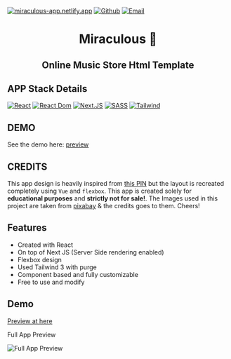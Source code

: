[![miraculous-app.netlify.app](https://img.shields.io/twitter/url?color=green&label=miraculous.app&logo=miraculous.app&logoColor=yellow&style=for-the-badge&url=https%3A%2F%2Fmiraculous-app.netlify.app%2F)](https://miraculous-app.netlify.app/)
[![Github](https://img.shields.io/twitter/url?color=green&label=Github&logo=github&logoColor=white&style=for-the-badge&url=https%3A%2F%2Fmiraculous-app.netlify.app%2F)](https://github.com/soumyadip001)
[![Email](https://img.shields.io/twitter/url?color=green&label=Email&logo=gmail&logoColor=red&style=for-the-badge&url=https%3A%2F%2Fmiraculous-app.netlify.app%2F)](mailto:soumyadiphazra@gmail.com)

<h1 align="center">Miraculous 🎵</h1>
<h2 align="center">Online Music Store Html Template</h2>

## APP Stack Details

[![React](https://img.shields.io/badge/react-17.02-brightgreen)](https://reactjs.org/)
[![React Dom](https://img.shields.io/badge/react--dom-17.02-brightgreen)](https://reactjs.org/)
[![Next.JS](https://img.shields.io/badge/next-latest-yellowgreen)](https://nextjs.org/)
[![SASS](https://img.shields.io/badge/sass-1.49-red)](https://reactjs.org/)
[![Tailwind](https://img.shields.io/badge/tailwindcss-3.0-red)](https://tailwindcss.com/)

## DEMO
See the demo here: [preview](https://miraculous-app.netlify.app/)

## CREDITS
This app design is heavily inspired from [this PIN](https://in.pinterest.com/pin/366339750935337418/) but the layout is recreated completely using `Vue` and `flexbox`. This app is created solely for **educational purposes** and **strictly not for sale!**. The Images used in this project are taken from [pixabay](https://pixabay.com/) & the credits goes to them. Cheers!

## Features

- Created with React
- On top of Next JS (Server Side rendering enabled)
- Flexbox design
- Used Tailwind 3 with purge
- Component based and fully customizable
- Free to use and modify

## Demo

[Preview at here](https://miraculous-app.netlify.app/)

Full App Preview

![Full App Preview](https://github.com/soumyadip001/Miraculous/blob/main/docs/fullScreen.png)
